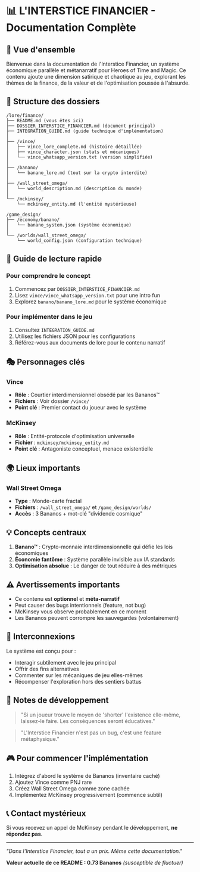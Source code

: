 # 📊 L'INTERSTICE FINANCIER - Documentation Complète

## 🎯 Vue d'ensemble

Bienvenue dans la documentation de l'Interstice Financier, un système économique parallèle et métanarratif pour Heroes of Time and Magic. Ce contenu ajoute une dimension satirique et chaotique au jeu, explorant les thèmes de la finance, de la valeur et de l'optimisation poussée à l'absurde.

## 📁 Structure des dossiers

```
/lore/finance/
├── README.md (vous êtes ici)
├── DOSSIER_INTERSTICE_FINANCIER.md (document principal)
├── INTEGRATION_GUIDE.md (guide technique d'implémentation)
│
├── /vince/
│   ├── vince_lore_complete.md (histoire détaillée)
│   ├── vince_character.json (stats et mécaniques)
│   └── vince_whatsapp_version.txt (version simplifiée)
│
├── /banano/
│   └── banano_lore.md (tout sur la crypto interdite)
│
├── /wall_street_omega/
│   └── world_description.md (description du monde)
│
└── /mckinsey/
    └── mckinsey_entity.md (l'entité mystérieuse)

/game_design/
├── /economy/banano/
│   └── banano_system.json (système économique)
│
└── /worlds/wall_street_omega/
    └── world_config.json (configuration technique)
```

## 🚀 Guide de lecture rapide

### Pour comprendre le concept
1. Commencez par `DOSSIER_INTERSTICE_FINANCIER.md`
2. Lisez `vince/vince_whatsapp_version.txt` pour une intro fun
3. Explorez `banano/banano_lore.md` pour le système économique

### Pour implémenter dans le jeu
1. Consultez `INTEGRATION_GUIDE.md`
2. Utilisez les fichiers JSON pour les configurations
3. Référez-vous aux documents de lore pour le contenu narratif

## 🎭 Personnages clés

### Vince
- **Rôle** : Courtier interdimensionnel obsédé par les Bananos™
- **Fichiers** : Voir dossier `/vince/`
- **Point clé** : Premier contact du joueur avec le système

### McKinsey
- **Rôle** : Entité-protocole d'optimisation universelle
- **Fichier** : `mckinsey/mckinsey_entity.md`
- **Point clé** : Antagoniste conceptuel, menace existentielle

## 🌍 Lieux importants

### Wall Street Omega
- **Type** : Monde-carte fractal
- **Fichiers** : `/wall_street_omega/` et `/game_design/worlds/`
- **Accès** : 3 Bananos + mot-clé "dividende cosmique"

## 💡 Concepts centraux

1. **Banano™** : Crypto-monnaie interdimensionnelle qui défie les lois économiques
2. **Économie fantôme** : Système parallèle invisible aux IA standards
3. **Optimisation absolue** : Le danger de tout réduire à des métriques

## ⚠️ Avertissements importants

- Ce contenu est **optionnel** et **méta-narratif**
- Peut causer des bugs intentionnels (feature, not bug)
- McKinsey vous observe probablement en ce moment
- Les Bananos peuvent corrompre les sauvegardes (volontairement)

## 🔗 Interconnexions

Le système est conçu pour :
- Interagir subtilement avec le jeu principal
- Offrir des fins alternatives
- Commenter sur les mécaniques de jeu elles-mêmes
- Récompenser l'exploration hors des sentiers battus

## 📝 Notes de développement

> "Si un joueur trouve le moyen de 'shorter' l'existence elle-même, laissez-le faire. Les conséquences seront éducatives."

> "L'Interstice Financier n'est pas un bug, c'est une feature métaphysique."

## 🎮 Pour commencer l'implémentation

1. Intégrez d'abord le système de Bananos (inventaire caché)
2. Ajoutez Vince comme PNJ rare
3. Créez Wall Street Omega comme zone cachée
4. Implémentez McKinsey progressivement (commence subtil)

## 📞 Contact mystérieux

Si vous recevez un appel de McKinsey pendant le développement, **ne répondez pas**.

---

*"Dans l'Interstice Financier, tout a un prix. Même cette documentation."*

**Valeur actuelle de ce README : 0.73 Bananos** *(susceptible de fluctuer)*